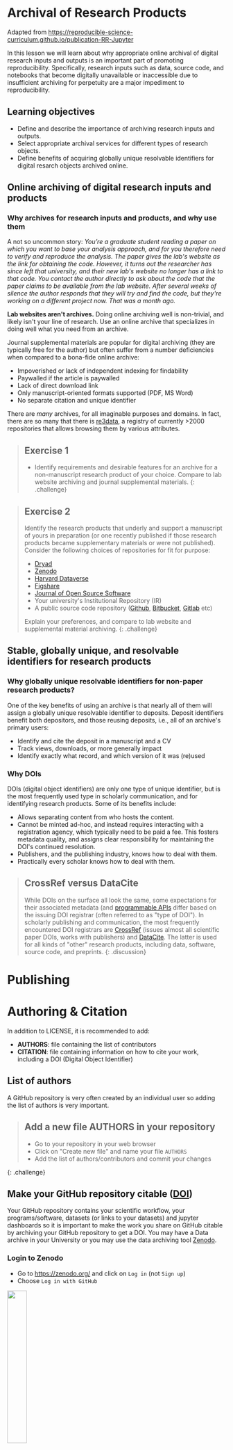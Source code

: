 # Archival of Research Products
Adapted from https://reproducible-science-curriculum.github.io/publication-RR-Jupyter

In this lesson we will learn about why appropriate online archival of digital research inputs and outputs is an important part of promoting reproducibility. Specifically, research inputs such as data, source code, and notebooks that become digitally unavailable or inaccessible due to insufficient archiving for perpetuity are a major impediment to reproducibility.

## Learning objectives

- Define and describe the importance of archiving research inputs and outputs.
- Select appropriate archival services for different types of research objects.
- Define benefits of acquiring globally unique resolvable identifiers for digital resarch objects archived online.

## Online archiving of digital research inputs and products

### Why archives for research inputs and products, and why use them

A not so uncommon story:  _You’re a graduate student reading a paper on which you want to base your analysis approach, and for you therefore need to verify and reproduce the analysis. The paper gives the lab's website as the link for obtaining the code. However, it turns out the researcher has since left that university, and their new lab's website no longer has a link to that code. You contact the author directly to ask about the code that the paper claims to be available from the lab website. After several weeks of silence the author responds that they will try and find the code, but they're working on a different project now. That was a month ago._

**Lab websites aren't archives.** Doing online archiving well is non-trivial, and likely isn't your line of research. Use an online archive that specializes in doing well what you need from an archive.

Journal supplemental materials are popular for digital archiving (they are typically free for the author) but often suffer from a number deficiencies when compared to a bona-fide online archive:
* Impoverished or lack of independent indexing for findability
* Paywalled if the article is paywalled
* Lack of direct download link
* Only manuscript-oriented formats supported (PDF, MS Word)
* No separate citation and unique identifier

There are _many_ archives, for all imaginable purposes and domains.  In fact, there are so many that there is [re3data](http://www.re3data.org), a registry of currently >2000 repositories that allows browsing them by various attributes.

> ## Exercise 1
>
> * Identify requirements and desirable features for an archive for a non-manuscript research product of your choice. Compare to lab website archiving and journal supplemental materials.
{: .challenge}

> ## Exercise 2
>
> Identify the research products that underly and support a manuscript of yours in preparation (or one recently published if those research products became supplementary materials or were not published). Consider the following choices of repositories for fit for purpose:
>
> * [Dryad](http://datadryad.org)
> * [Zenodo](http://zenodo.org)
> * [Harvard Dataverse](https://dataverse.harvard.edu)
> * [Figshare](http://figshare.com)
> * [Journal of Open Source Software](http://joss.theoj.org)
> * Your university's Institutional Repository (IR)
> * A public source code repository ([Github](http://github.com), [Bitbucket](http://bitbucket.com), [Gitlab](http://gitlab.com) etc)
>
> Explain your preferences, and compare to lab website and supplemental material archiving.
{: .challenge}

## Stable, globally unique, and resolvable identifiers for research products

### Why globally unique resolvable identifiers for non-paper research products?

One of the key benefits of using an archive is that nearly all of them will assign a globally unique resolvable identifier to deposits. Deposit identifiers benefit both depositors, and those reusing deposits, i.e., all of an archive's primary users:
* Identify and cite the deposit in a manuscript and a CV
* Track views, downloads, or more generally impact
* Identify exactly what record, and which version of it was (re)used

### Why DOIs

DOIs (digital object identifiers) are only one type of unique identifier, but is the most frequently used type in scholarly communication, and for identifying research products. Some of its benefits include:

* Allows separating content from who hosts the content.
* Cannot be minted ad-hoc, and instead requires interacting with a registration agency, which typically need to be paid a fee. This fosters metadata quality, and assigns clear responsibility for maintaining the DOI's continued resolution.
* Publishers, and the publishing industry, knows how to deal with them.
* Practically every scholar knows how to deal with them.

> ## CrossRef versus DataCite
>
> While DOIs on the surface all look the same, some expectations for their associated metadata (and [programmable APIs](http://citation.crosscite.org/docs.html) differ based on the issuing DOI registrar (often referred to as "type of DOI"). In scholarly publishing and communication, the most frequently encountered DOI registrars are [CrossRef](https://www.crossref.org) (issues almost all scientific paper DOIs, works with publishers) and [DataCite](https://datacite.org). The latter is used for all kinds of "other" research products, including data, software, source code, and preprints.
{: .discussion}



# Publishing

# Authoring & Citation

In addition to LICENSE, it is recommended to add:

- **AUTHORS**: file containing the list of contributors
- **CITATION**: file containing information on how to cite your work, including a DOI (Digital Object Identifier)

## List of authors

A GitHub repository is very often created by an individual user so adding the list of authors is very important.

> ## Add a new file AUTHORS in your repository
>
> - Go to your repository in your web browser
> - Click on "Create new file" and name your file `AUTHORS`
> - Add the list of authors/contributors and commit your changes
>
{: .challenge}

## Make your GitHub repository citable (<a href="https://en.wikipedia.org/wiki/Digital_object_identifier#">DOI</a>)

Your GitHub repository contains your scientific workflow, your programs/software, datasets (or links to your datasets) and jupyter dashboards so it is important to make the work you share on GitHub citable by archiving your GitHub repository to get a DOI. You may have a Data archive in your University or you may use the data archiving tool <a href="https://zenodo.org/">Zenodo</a>.

### Login to Zenodo

- Go to <a href="https://zenodo.org/">https://zenodo.org/</a> and click on `Log in` (not `Sign up`)
- Choose `Log in with GitHub`

<img src="../../images/zenodo_login.png" width="30%">


- Zenodo will redirect you back to GitHub and ask you to give Zenodo the permissions it needs. click `Authorize Application`:

<img src="https://guides.github.com/activities/citable-code/zenodo-authorize.png" width="50%">

**Source**: <a href="https://guides.github.com/activities/citable-code/zenodo-authorize.png">https://guides.github.com/activities/citable-code/zenodo-authorize.png</a>

### Get a DOI for your Github repository

- When sucessfully login to Zenodo, click on your username (top right) and select `GitHub`

<img src="../../images/zenodo_github.png" width="70%">

Then
- Select the repository `sharing-github` and flip the switch to `on`
- Create a <a href="https://help.github.com/articles/creating-releases/">Release on Github</a>
- Then go to your GitHub repository and click on `settings` and select `Webhooks`

<img src="../../images/webhooks_github.png" width="70%">

Your GitHub repository is now linked to Zenodo and you will automatically get a DOI:


<img src="../../images/zenodo_archive_github.png" width="70%">

### Add your DOI to your GitHub repository

- Get your DOI badge on Zenodo and copy your DOI information (selection markdown)

<img src="../../images/zenodo_DOI_github.png" width="50%">

- Go to your GitHub repository and edit your README file to add your DOI
- Create a new file CITATION in your GitHub repository and show how to cite your reprository with your DOI

# Limitations

Sharing your GitHub repository along with your jupyter notebooks/dashboards is an important step for making your research reproducible. However, anyone willing to rerun your programs/dashboards/notebooks need to get the same computational environment (python, additional python packages, etc.).

The next section (using <a href="https://github.com/jupyterhub/binderhub">Binder</a>) will show you how to make your research fully reproducible, offering users the same computational environment with no efforts.

Go to MyBinder.org https://mybinder.org/ to see more about how to create an interactive computing environment form you github repositiory.
